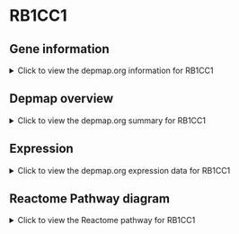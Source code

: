 <h1>RB1CC1</h1>

<h2>Gene information</h2>
<details>
  <summary>Click to view the depmap.org information for RB1CC1</summary>
  <p><a href="https://depmap.org/portal/gene/RB1CC1?tab=about" target="_BLANK">Open page in a new tab...</a></p>
  <iframe src="https://depmap.org/portal/gene/RB1CC1?tab=about" style="border:none;width:100%;height:800px"></iframe>
</details>

<h2>Depmap overview</h2>
<details>
  <summary>Click to view the depmap.org summary for RB1CC1</summary>
  <p><a href="https://depmap.org/portal/gene/RB1CC1?tab=overview" target="_BLANK">Open page in a new tab...</a></p>
  <iframe src="https://depmap.org/portal/gene/RB1CC1?tab=overview" style="border:none;width:100%;height:800px"></iframe>
</details>

<h2>Expression</h2>
<details>
  <summary>Click to view the depmap.org expression data for RB1CC1</summary>
  <p><a href="https://depmap.org/portal/gene/RB1CC1?tab=characterization" target="_BLANK">Open page in a new tab...</a></p>
  <iframe src="https://depmap.org/portal/gene/RB1CC1?tab=characterization" style="border:none;width:100%;height:800px"></iframe>
</details>



<h2>Reactome Pathway diagram</h2>
<details>
  <summary>Click to view the Reactome pathway for RB1CC1</summary>
  <p><a href="https://reactome.org/PathwayBrowser/#/R-HSA-1632852" target="_BLANK">Open page in a new tab...</a></p>
  <p>Macroautophagy</p>
<iframe src="https://reactome.org/PathwayBrowser/#/R-HSA-1632852" style="border:none;width:100%;height:800px"></iframe>
</details>



